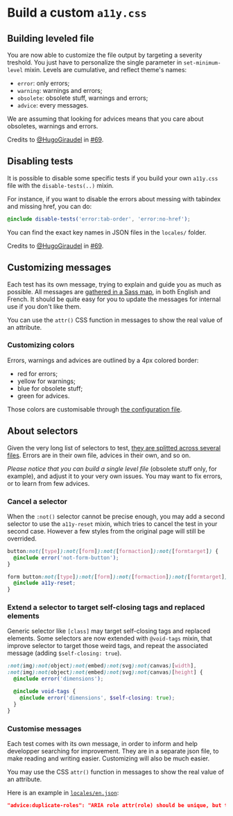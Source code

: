 Build a custom `a11y.css`
=========================

## Building leveled file

You are now able to customize the file output by targeting a severity treshold. You just have to personalize the single parameter in `set-minimum-level` mixin. Levels are cumulative, and reflect theme's names:
* `error`: only errors;
* `warning`: warnings and errors;
* `obsolete`: obsolete stuff, warnings and errors;
* `advice`: every messages.

We are assuming that looking for advices means that you care about obsoletes, warnings and errors.

Credits to [@HugoGiraudel](https://twitter.com/HugoGiraudel) in [#69](https://github.com/ffoodd/a11y.css/issues/69).

## Disabling tests

It is possible to disable some specific tests if you build your own `a11y.css` file with the `disable-tests(..)` mixin.

For instance, if you want to disable the errors about messing with tabindex and missing href, you can do:

```scss
@include disable-tests('error:tab-order', 'error:no-href');
```

You can find the exact key names in JSON files in the `locales/` folder.

Credits to [@HugoGiraudel](https://twitter.com/HugoGiraudel) in [#69](https://github.com/ffoodd/a11y.css/issues/113).

## Customizing messages

Each test has its own message, trying to explain and guide you as much as possible. All messages are [gathered in a Sass map](https://github.com/ffoodd/a11y.css/blob/master/sass/utils/_variables.scss#L1), in both English and French. It should be quite easy for you to update the messages for internal use if you don't like them.

You can use the `attr()` CSS function in messages to show the real value of an attribute.

### Customizing colors

Errors, warnings and advices are outlined by a 4px colored border:

* red for errors;
* yellow for warnings;
* blue for obsolete stuff;
* green for advices.

Those colors are customisable through [the configuration file](https://github.com/ffoodd/a11y.css/blob/master/sass/utils/_variables.scss#L333).

## About selectors

Given the very long list of selectors to test, [they are splitted across several files](https://github.com/ffoodd/a11y.css/tree/master/sass/themes). Errors are in their own file, advices in their own, and so on.

*Please notice that you can build a single level file* (obsolete stuff only, for example), and adjust it to your very own issues. You may want to fix errors, or to learn from few advices.

### Cancel a selector

When the `:not()` selector cannot be precise enough, you may add a second selector to use the `a11y-reset` mixin, which tries to cancel the test in your second case. However a few styles from the original page will still be overrided.

```scss
button:not([type]):not([form]):not([formaction]):not([formtarget]) {
  @include error('not-form-button');
}

form button:not([type]):not([form]):not([formaction]):not([formtarget]) {
  @include a11y-reset;
}
```

### Extend a selector to target self-closing tags and replaced elements

Generic selector like `[class]` may target self-closing tags and replaced elements. Some selectors are now extended with `@void-tags` mixin, that improve selector to target those weird tags, and repeat the associated message (adding `$self-closing: true`).

```scss
:not(img):not(object):not(embed):not(svg):not(canvas)[width],
:not(img):not(object):not(embed):not(svg):not(canvas)[height] {
  @include error('dimensions');

  @include void-tags {
    @include error('dimensions', $self-closing: true);
  }
}
```

### Customise messages

Each test comes with its own message, in order to inform and help developper searching for improvement. They are in a separate json file, to make reading and writing easier. Customizing will also be much easier.

You may use the CSS `attr()` function in messages to show the real value of an attribute.

Here is an example in [`locales/en.json`](https://github.com/ffoodd/a11y.css/blob/master/locales/en.json):

```json
"advice:duplicate-roles": "ARIA role attr(role) should be unique, but this one is the second!",
```
